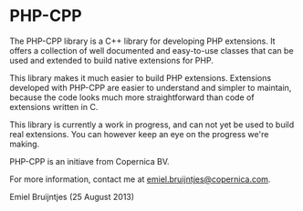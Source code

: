PHP-CPP
=======

The PHP-CPP library is a C++ library for developing PHP extensions. It offers a collection
of well documented and easy-to-use classes that can be used and extended to build native
extensions for PHP.

This library makes it much easier to build PHP extensions. Extensions developed with
PHP-CPP are easier to understand and simpler to maintain, because the code looks
much more straightforward than code of extensions written in C.

This library is currently a work in progress, and can not yet be used to build real extensions.
You can however keep an eye on the progress we're making.

PHP-CPP is an initiave from Copernica BV.

For more information, contact me at emiel.bruijntjes@copernica.com.


Emiel Bruijntjes (25 August 2013)
